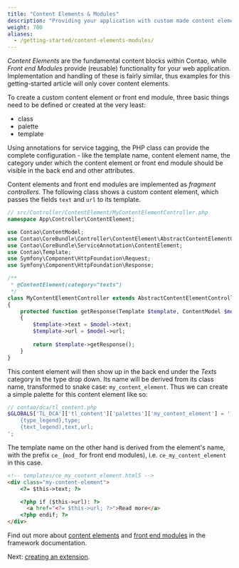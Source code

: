 ```yaml
---
title: "Content Elements & Modules"
description: "Providing your application with custom made content elements and modules."
weight: 700
aliases:
  - /getting-started/content-elements-modules/
---
```



_Content Elements_ are the fundamental content blocks within Contao, while 
_Front end Modules_ provide (reusable) functionality for your web application. Implementation 
and handling of these is fairly similar, thus examples for this getting-started article 
will only cover content elements.

To create a custom content element or front end module, three basic things need 
to be defined or created at the very least:

* class
* palette
* template

Using annotations for service tagging, the PHP class can provide the complete configuration - 
like the template name, content element name, the category under which the content 
element or front end module should be visible in the back end and other attributes.

Content elements and front end modules are implemented as _fragment controllers_.
The following class shows a custom content element, which passes the fields
`text` and `url` to its template.

```php
// src/Controller/ContentElement/MyContentElementController.php
namespace App\Controller\ContentElement;

use Contao\ContentModel;
use Contao\CoreBundle\Controller\ContentElement\AbstractContentElementController;
use Contao\CoreBundle\ServiceAnnotation\ContentElement;
use Contao\Template;
use Symfony\Component\HttpFoundation\Request;
use Symfony\Component\HttpFoundation\Response;

/**
 * @ContentElement(category="texts")
 */
class MyContentElementController extends AbstractContentElementController
{
    protected function getResponse(Template $template, ContentModel $model, Request $request): ?Response
    {
        $template->text = $model->text;
        $template->url = $model->url;
        
        return $template->getResponse();
    }
}
```

This content element will then show up in the back end under the _Texts_ category
in the type drop down. Its name will be derived from its class name, transformed
to snake case: `my_content_element`. Thus we can create a simple palette for this
content element like so:

```php
// contao/dca/tl_content.php
$GLOBALS['TL_DCA']['tl_content']['palettes']['my_content_element'] = '
    {type_legend},type;
    {text_legend),text,url;
';
```

The template name on the other hand is derived from the element's name, with the 
prefix `ce_` (`mod_` for front end modules), i.e. `ce_my_content_element` in this 
case.

```html
<!-- templates/ce_my_content_element.html5 -->
<div class="my-content-element">    
    <?= $this->text; ?>

    <?php if ($this->url): ?>
      <a href="<?= $this->url; ?>">Read more</a>
    <?php endif; ?>
</div>
```

Find out more about [content elements][1] and [front end modules][2] in the framework
documentation.

Next: [creating an extension][3].


[1]: /framework/content-elements/
[2]: /framework/front-end-modules/
[3]: /getting-started/extension/
